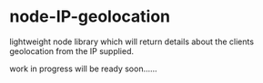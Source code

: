 # node-IP-geolocation
lightweight node library which will return details about the clients geolocation from the IP supplied. 

work in progress will be ready soon......
